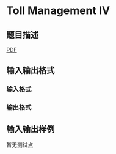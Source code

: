 # Toll Management IV

## 题目描述

[problemUrl]: https://uva.onlinejudge.org/index.php?option=com_onlinejudge&Itemid=8&category=859&page=show_problem&problem=4924

[PDF](https://uva.onlinejudge.org/external/17/p1728.pdf)

## 输入输出格式

### 输入格式

### 输出格式

## 输入输出样例

暂无测试点

